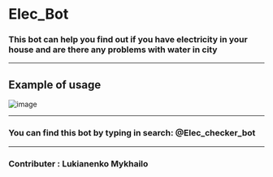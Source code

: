 # Elec_Bot

### This bot can help you find out if you have electricity in your house and are there any problems with water in city

----------
## Example of usage

![image](https://user-images.githubusercontent.com/74072520/212575300-752374fb-6ccc-46a7-9350-22d664465ffd.png)

----------
### You can find this bot by typing in search: @Elec_checker_bot
----------

### Contributer : Lukianenko Mykhailo
